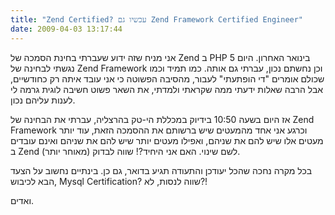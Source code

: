 ```yaml
---
title: "Zend Certified? עכשיו גם Zend Framework Certified Engineer"
date: 2009-04-03 13:17:44
---
```


אני מניח שזה ידוע שעברתי בחינת הסמכה של Zend ב PHP 5 בינואר האחרון. היום נגשתי לבחינה של Zend Framework וכן נחשתם נכון, עברתי גם אותה. כמו תמיד וכמו שכולם אומרים "די הופתעתי" לעבור, מהסיבה הפשוטה כי אני עובד איתה רק כחודשיים, אבל הרבה שאלות ידעתי ממה שקראתי ולמדתי, את השאר פשוט חשיבה לוגית גרמה לי לענות עליהם נכון.

אז היום בשעה 10:50 בידיוק במכללת הי-טק בהרצליה, עברתי את הבחינה של Zend Framework וכרגע אני אחד מהמעטים שיש ברשותם את ההסמכה הזאת, עוד יותר מעטים אלו שיש להם את שניהם, ואפילו מעטים יותר שיש להם את שניהם ואינם עובדים ב Zend לשם שינוי. האם אני היחיד?! שווה לבדוק (מאוחר יותר).

בכל מקרה נחכה שהכל יעודכן והתעודה תגיע בדואר, גם כן. בינתיים נחשוב על הצעד הבא לכיבוש, Mysql Certification? שווה לנסות, לא?!

ואדים.
